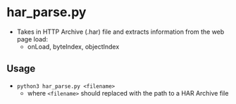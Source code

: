 # har_parse.py

  - Takes in HTTP Archive (.har) file and extracts information from the web page load:
    -  onLoad, byteIndex, objectIndex

## Usage
  - `python3 har_parse.py <filename>`
    - where `<filename>` should replaced with the path to a HAR Archive file
